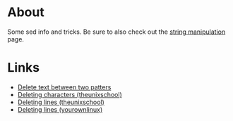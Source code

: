 # About
Some sed info and tricks. Be sure to also check out the [string manipulation](https://github.com/ProfessorKaos64/documents/blob/master/tips-and-tricks/string-manipulation.md) page.

# Links
* [Delete text between two patters](https://nixtricks.wordpress.com/2013/01/09/sed-delete-the-lines-lying-in-between-two-patterns/)
* [Deleting characters (theunixschool)](http://www.theunixschool.com/2014/08/sed-examples-remove-delete-chars-from-line-file.html)
* [Deleting lines (theunixschool)](http://www.theunixschool.com/2012/06/sed-25-examples-to-delete-line-or.html)
* [Deleting lines (yourownlinux)](http://www.yourownlinux.com/2015/04/sed-command-in-linux-delete-lines-from-file.html)
